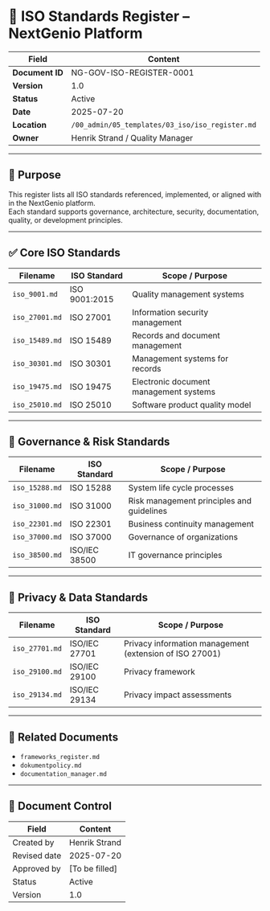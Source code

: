 # 📘 ISO Standards Register – NextGenio Platform

| Field            | Content                                                 |
|------------------|----------------------------------------------------------|
| **Document ID**  | NG-GOV-ISO-REGISTER-0001                                 |
| **Version**      | 1.0                                                      |
| **Status**       | Active                                                   |
| **Date**         | 2025-07-20                                               |
| **Location**     | `/00_admin/05_templates/03_iso/iso_register.md`         |
| **Owner**        | Henrik Strand / Quality Manager                          |

---

## 🎯 Purpose

This register lists all ISO standards referenced, implemented, or aligned with in the NextGenio platform.  
Each standard supports governance, architecture, security, documentation, quality, or development principles.

---

## ✅ Core ISO Standards

| Filename             | ISO Standard     | Scope / Purpose |
|----------------------|------------------|------------------|
| `iso_9001.md`        | ISO 9001:2015     | Quality management systems |
| `iso_27001.md`       | ISO 27001         | Information security management |
| `iso_15489.md`       | ISO 15489         | Records and document management |
| `iso_30301.md`       | ISO 30301         | Management systems for records |
| `iso_19475.md`       | ISO 19475         | Electronic document management systems |
| `iso_25010.md`       | ISO 25010         | Software product quality model |

---

## 🧭 Governance & Risk Standards

| Filename             | ISO Standard     | Scope / Purpose |
|----------------------|------------------|------------------|
| `iso_15288.md`       | ISO 15288         | System life cycle processes |
| `iso_31000.md`       | ISO 31000         | Risk management principles and guidelines |
| `iso_22301.md`       | ISO 22301         | Business continuity management |
| `iso_37000.md`       | ISO 37000         | Governance of organizations |
| `iso_38500.md`       | ISO/IEC 38500     | IT governance principles |

---

## 🔐 Privacy & Data Standards

| Filename             | ISO Standard     | Scope / Purpose |
|----------------------|------------------|------------------|
| `iso_27701.md`       | ISO/IEC 27701     | Privacy information management (extension of ISO 27001) |
| `iso_29100.md`       | ISO/IEC 29100     | Privacy framework |
| `iso_29134.md`       | ISO/IEC 29134     | Privacy impact assessments |

---

## 📎 Related Documents

- `frameworks_register.md`
- `dokumentpolicy.md`
- `documentation_manager.md`

---

## 📄 Document Control

| Field           | Content                |
|-----------------|------------------------|
| Created by      | Henrik Strand          |
| Revised date    | 2025-07-20             |
| Approved by     | [To be filled]         |
| Status          | Active                 |
| Version         | 1.0                    |
